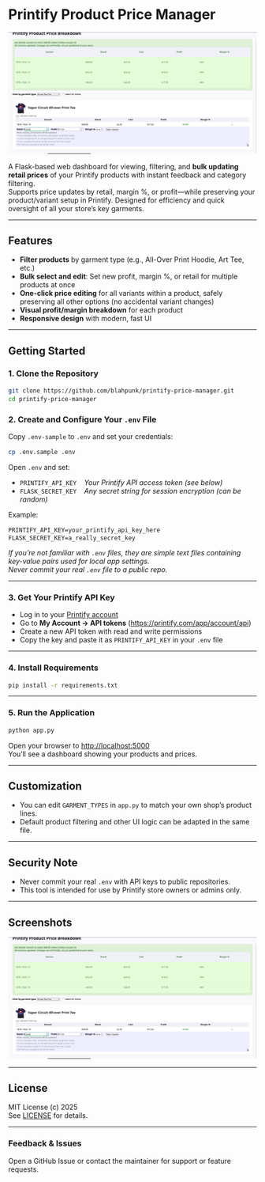 # Printify Product Price Manager

![App Screenshot](screenshots/Screenshot_2025-07-24_16-50-43.png)

A Flask-based web dashboard for viewing, filtering, and **bulk updating retail prices** of your Printify products with instant feedback and category filtering.  
Supports price updates by retail, margin %, or profit—while preserving your product/variant setup in Printify. Designed for efficiency and quick oversight of all your store’s key garments.

---

## Features

- **Filter products** by garment type (e.g., All-Over Print Hoodie, Art Tee, etc.)
- **Bulk select and edit**: Set new profit, margin %, or retail for multiple products at once
- **One-click price editing** for all variants within a product, safely preserving all other options (no accidental variant changes)
- **Visual profit/margin breakdown** for each product
- **Responsive design** with modern, fast UI

---

## Getting Started

### 1. Clone the Repository

```sh
git clone https://github.com/blahpunk/printify-price-manager.git
cd printify-price-manager
```

### 2. Create and Configure Your `.env` File

Copy `.env-sample` to `.env` and set your credentials:

```sh
cp .env.sample .env
```

Open `.env` and set:

- `PRINTIFY_API_KEY`    *Your Printify API access token (see below)*
- `FLASK_SECRET_KEY`    *Any secret string for session encryption (can be random)*

Example:

```dotenv
PRINTIFY_API_KEY=your_printify_api_key_here
FLASK_SECRET_KEY=a_really_secret_key
```

*If you’re not familiar with `.env` files, they are simple text files containing key-value pairs used for local app settings.  
Never commit your real `.env` file to a public repo.*

---

### 3. Get Your Printify API Key

- Log in to your [Printify account](https://printify.com/)
- Go to **My Account → API tokens** (https://printify.com/app/account/api)
- Create a new API token with read and write permissions
- Copy the key and paste it as `PRINTIFY_API_KEY` in your `.env` file

---

### 4. Install Requirements

```sh
pip install -r requirements.txt
```

---

### 5. Run the Application

```sh
python app.py
```

Open your browser to [http://localhost:5000](http://localhost:5000)  
You’ll see a dashboard showing your products and prices.

---

## Customization

- You can edit `GARMENT_TYPES` in `app.py` to match your own shop’s product lines.
- Default product filtering and other UI logic can be adapted in the same file.

---

## Security Note

- Never commit your real `.env` with API keys to public repositories.
- This tool is intended for use by Printify store owners or admins only.

---

## Screenshots

![App Screenshot](screenshots/Screenshot_2025-07-24_16-50-43.png)

---

## License

MIT License (c) 2025  
See [LICENSE](LICENSE) for details.

---

### Feedback & Issues

Open a GitHub Issue or contact the maintainer for support or feature requests.
